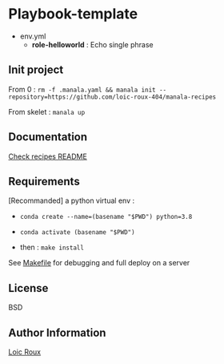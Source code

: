 # Playbook-template

- env.yml
    - **role-helloworld** : Echo single phrase

## Init project

From 0 :
`rm -f .manala.yaml && manala init --repository=https://github.com/loic-roux-404/manala-recipes`

From skelet : `manala up`

## Documentation

[Check recipes README](https://github.com/loic-roux-404/manala-recipes/blob/master/README.md)

## Requirements

[Recommanded] a python virtual env :
- `conda create --name=(basename "$PWD") python=3.8`
- `conda activate (basename "$PWD")`

- then : `make install`

See [Makefile](Makefile) for debugging and full deploy on a server

## License

BSD

## Author Information

[Loic Roux](https://github.com/loic-roux-404)
